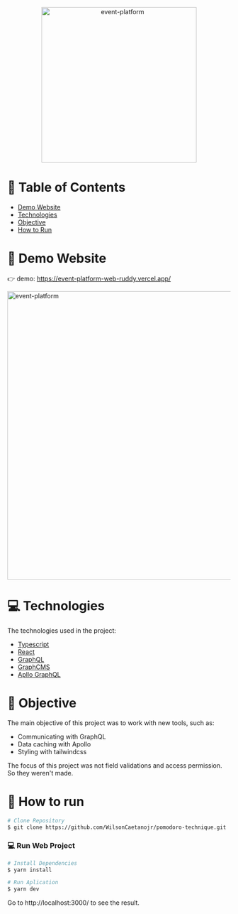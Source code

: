 <p align="center">
   <img src="https://i.imgur.com/5oUrXbI.png" alt="event-platform" width="350"/>
</p>


# :pushpin: Table of Contents

* [Demo Website](#eyes-demo-website)     
* [Technologies](#computer-technologies)
* [Objective](#rocket-objective)
* [How to Run](#construction_worker-how-to-run)


# :eyes: Demo Website
👉  demo: https://event-platform-web-ruddy.vercel.app/

 <img src="https://i.imgur.com/Axtxf8k.png" alt="event-platform" width="650"/>

# :computer: Technologies
The technologies used in the project:

* [Typescript](https://www.typescriptlang.org/)      
* [React](https://reactjs.org/)      
* [GraphQL](https://graphql.org/)      
* [GraphCMS](https://graphcms.com/)      
* [Apllo GraphQL](https://www.apollographql.com/docs/react/)      

# :rocket: Objective

The main objective of this project was to work with new tools, such as:
* Communicating with GraphQL
* Data caching with Apollo
* Styling with tailwindcss

The focus of this project was not field validations and access permission. So they weren't made.

# :construction_worker: How to run
```bash
# Clone Repository
$ git clone https://github.com/WilsonCaetanojr/pomodoro-technique.git
```

### 💻 Run Web Project

```bash
# Install Dependencies
$ yarn install

# Run Aplication
$ yarn dev
```
Go to http://localhost:3000/ to see the result.
